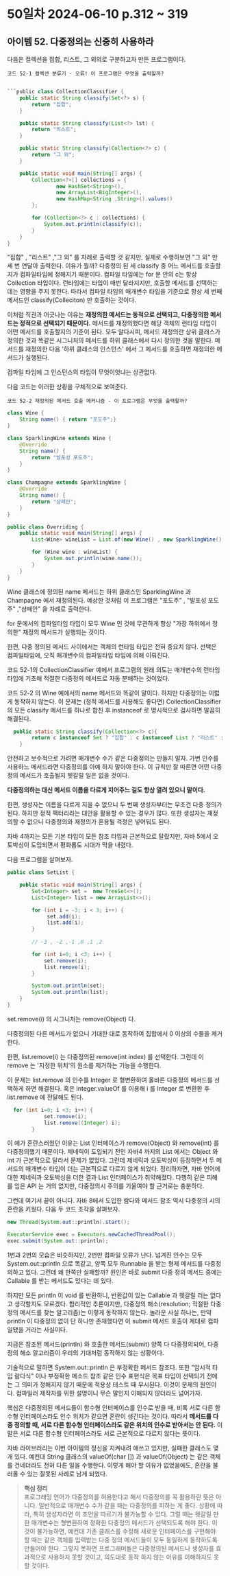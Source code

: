 # 50일차 2024-06-10 p.312 ~ 319

## 아이템 52. 다중정의는 신중히 사용하라

다음은 컬렉션을 집합, 리스트, 그 외의로 구분하고자 만든 프로그램이다.

`코드 52-1 컬렉션 분류기 - 오류! 이 프로그램은 무엇을 출력할까? `

```java

```public class CollectionClassifier {
    public static String classify(Set<?> s) {
        return "집합";
    }

    public static String classify(List<?> lst) {
        return "리스트";
    }

    public static String classify(Collection<?> c) {
        return "그 외";
    }

    public static void main(String[] args) {
        Collection<?>[] collections = {
                new HashSet<String>(),
                new ArrayList<BigInteger>(),
                new HashMap<String ,String>().values()
        };

        for (Collection<?> c : collections) {
            System.out.println(classify(c));
        }
    }
}
```

"집합"  , "리스트"  ,"그 외" 를 차례로 출력할 것 같지만, 
실제로 수행하보면 "그 외" 만 세 번 연달아 출력한다. 
이유가 뭘까? 다중정의 된 세 classify 중 어느 메서드를 호출할지가 컴파일타임에 정해지기 때문이다.
컴파일 타임에는 for 문 안의 c는 항상 Collection<?> 타입이다. 런타임에는 타입이 매번 달라지지만, 호출할 메서드를 선택하는 데는 
영향을 주지 못한다. 따라서 컴파일 타임의 매개변수 타입을 기준으로 항상 세 번째 메서드인 
classify(Colleciton<?>) 만 호출하는 것이다.

이처럼 직관과 어긋나는 이유는 **재정의한 메서드는 동적으로 선택되고, 다중정의한 메서드는 정적으로 선택되기 때문이다.** 
메서드를 재정의했다면 해당 객체의 런타임 타입이 어떤 메서드를 호출할지의 기준이 된다. 모두 알다시피,
메서드 재정의란 상위 클래스가 정의한 것과 똑같은 시그니처의 메서드를 하위 클래스에서 다시 정의한 것을 말한다. 
메서드를 재정의한 다음 '하위 클래스의 인스턴스' 에서 그 메서드를 호출하면 재정의한 메서드가 실행된다.

컴파일 타임에 그 인스턴스의 타입이 무엇이엇냐는 상관없다. 

다음 코드는 이러한 상황을 구체적으로 보여준다.

`코드 52-2 재정의된 메서드 호출 메커니즘 - 이 프로그램은 무엇을 출력할까? `

```java
class Wine {
    String name() { return "포도주";}
}

class SparklingWine extends Wine {
    @Override
    String name() {
        return "발포성 포도주";
    }
}

class Champagne extends SparklingWine {
    @Override
    String name() {
        return "샴페인";
    }
}

public class Overriding {
    public static void main(String[] args) {
        List<Wine> wineList = List.of(new Wine() , new SparklingWine(), new Champagne());

        for (Wine wine : wineList) {
            System.out.println(wine.name());
        }
    }
}

```

Wine 클래스에 정의된 name 메서드는 하위 클래스인 SparklingWine 과 Champagne 에서 재정의된다.
예상한 것처럼 이 프로그램은 "포도주" , "발포성 포도주"  ,"샴페인" 을 차례로 출력한다.

for 문에서의 컴파일타임 타입이 모두 Wine 인 것에 무관하게 항상 "가장 하위에서 정의한" 재정의 메서드가 실행되는 것이다.

한편, 다중 정의된 메서드 사이에서는 객체의 런타임 타입은 전혀 중요치 않다. 
선택은 컴파일타임에, 오직 매개변수의 컴파일타입 타입에 의해 이뤄진다. 

코드 52-1의 CollectionClassifier 예에서 프로그램의 원래 의도는 매개변수의 런타임 타입에 기초해 적절한 다중정의 메서드로 자동 분배하는 것이었다.

코드 52-2 의 Wine 예에서의 name 메서드와 똑같이 말이다. 하지만 다중정의는 이럻게 동작하지 않는다. 
이 문제는 (정적 메서드를 사용해도 좋다면) CollectionClassifier 의 모든 classify 메서드를 하나로 합친 후 instanceof 로 
명시적으로 검사하면 말끔히 해결된다.

```java
  public static String classify(Collection<?> c){
        return c instanceof Set ? "집합" : c instanceof List ? "리스트" : "그 외";
    }
```


안전하고 보수적으로 가려면 매개변수 수가 같은 다중정의는 만들지 말자. 
가변 인수를 사용하느 메서드라면 다중정의를 아예 하지 말아야 한다. 
이 규칙만 잘 따른면 어떤 다중 정의 메서드가 호출될지 헷갈릴 일은 없을 것이다.

**다중정의하는 대신 메서드 이름을 다르게 지어주느 길도 항상 열려 있으니 말이다.**



한편, 생성자는 이름을 다르게 지을 수 없으니 두 번째 생성자부터는 무조건 다중 정의가 된다. 하지만 정적 팩터리라는 대안을 활용할 수 있는 경우가 
많다. 또한 생성자는 재정의할 수 없으니 다중정의와 재정의가 혼용될 걱정은 넣어둬도 된다.


자바 4까지는 모든 기본 타입이 모든 참조 타입과 근본적으로 달랐지만, 자바 5에서 오토박싱이 도입되면서 평화롭도 시대가 막을 내렸다.

다음 프로그램을 살펴보자.

```java
public class SetList {

    public static void main(String[] args) {
        Set<Integer> set =  new TreeSet<>();
        List<Integer> list = new ArrayList<>();

        for (int i = -3; i < 3; i++) {
             set.add(i);
             list.add(i);
        }
        
        // -3 , -2 ,-1 ,0 ,1 ,2

        for (int i=0; i <3; i++) {
            set.remove(i);
            list.remove(i);
        }

        System.out.println(set);
        System.out.println(list);
    }
}
```

set.remove(i) 의 시그니처는 remove(Object) 다.

다중정의된 다른 메서드가 없으니 기대한 대로 동작하여 집합에서 0 이상의 수들을 제거한다. 

한편, list.remove(i) 는 다중정의된 remove(int index) 를 선택한다. 
그런데 이 remove 는 '지정한 위치'의 원소를 제거하는 기능을 수행한다. 

이 문제는 list.remove 의 인수를 Integer 로 형변환하여 올바른 다중정의 메서드를 선택하게 하면 해결된다.
혹은 Integer.valueOf 를 이용해 i 를 Integer 로 변환환 후 list.remove 에 전달해도 된다.

```java
  for (int i=0; i <3; i++) {
            set.remove(i);
            list.remove((Integer) i);
        }
```

이 예가 혼란스러웠던 이유는 List<E> 인터페이스가 remove(Object) 와 remove(int) 를 다중정의했기 때문이다. 
제네릭이 도입되기 전인 자바4 까지의 List 에서는 Object 와 int 가 근본적으로 달라서 
문제가 없었다. 
그런데 제네릭과 오토박싱이 등장하면서 두 메서드의 매개변수 타입이 더는 근본적으로 다르지 않게 되었다.
정리하자면, 자바 언어에 대한 제네릭과 오토박싱을 더한 결과 List 인터페이스가 취약해졌다. 
다행히 같은 피해를  입은 API 는 거의 없지만, 다중정의시 주의를 기울여야 할 근거로는 충분하다.

그런데 여기서 끝이 아니다. 자바 8에서 도입한 람다와 메서드 참조 역시 다중정의 시의 혼란을 키웠다. 
다음 두 코드 조각을 살펴보자.


```java
new Thread(System.out::println).start();

ExecutorService exec = Executors.newCachedThreadPool();
exec.submit(System.out::println);
```

1번과 2번의 모습은 비슷하지만, 2번만 컴파일 오류가 난다. 넘겨진 인수는 모두 System.out::println 으로 똑같고, 
양쪽 모두 Runnable 을 받는 형제 메서드를 다중정의하고 있다. 그런데 왜 한쪽만 실패할까?
원인은 바로 submit 다중 정의 메서드 중에는 Callable<T> 를 받는 메서드도 있다는 데 있다.

하지만 모든 println 이 void 를 반환하니, 반환값이 있는 Callable 과 헷갈릴 리는 없다고 생각할지도 모르겠다. 
합리적인 추론이지만, 다중정의 해소(resolution; 적절한 다중정의 메서드를 찾는 알고리즘)는 이렇게 동작하지 않는다.
놀라운 사실 하나는, 만약 println 이 다중정의 없이 단 하나만 존재했다면 이 submit 메서드 호출이 제대로 컴파일됐을 거라는 사실이다.

지금은 참조된 메서드(println) 와 호출한 메서드(submit) 양쪽 다 다중정의되어, 다중정의 해소 알고리즘이 우리의 기대처럼 동작하지 않는 상황이다.

기술적으로 말하면 System.out::println 은 부정확한 메서드 참조다.
또한 "암시적 타입 람다식" 이나 부정확한 메소드 참조 같은 인수 표현식은 목표 타입이 선택되기 전에는 그 의미가 정해지지 않기 때문에 
적용성 테스트 때 무시된다. 이것이 문제의 원인이다. 
컴파일러 제작자를 위한 설명이니 무슨 말인지 이해되지 않더라도 넘어가자.

핵심은 다중정의된 메서드들이 함수형 인터페이스를 인수로 받을 때, 비록 서로 다른 함수형 인터페이스라도 인수 위치가 같으면
혼란이 생긴다는 것이다.
따라서 **메서드를 다중 정의할 때, 서로 다른 함수형 인터페이스라도 같은 위치의 인수로 받아서는 안 된다.**
이 말은 서로 다른 함수형 인터페이스라도 서로 근본적으로 다르지 않다는 뜻이다. 


자바 라이브러리는 이번 아이템의 정신을 지켜내려 애쓰고 있지만, 실패한 클래스도 몇 개 있다. 
예컨대 String 클래스의 valueOf(char []) 과 valueOf(Object) 는 같은 객체를 건네더라도 전혀 다른 일을 수행한다. 
이렇게 해야 할 이유가 없었음에도, 혼란을 불러올 수 있는 잘못된 사례로 남게 되었다. 

> **핵심 정리**
> <br/>
> 프로그래밍 언어가 다중정의를 허용한다고 해서 다중정의를 꼭 활용하란 뜻은 아니다. 
> 일반적으로 매개변수 수가 같을 때는 다중정의를 피하는 게 좋다. 
> 상황에 따라, 특히 생성자라면 이 조언을 따르기가 불가능할 수 있다.
> 그럴 때는 헷갈릴 만한 매개변수는 형변환하여 정확한 다중정의 메서드가 선택되도록 해야 한다. 
> 이것이 불가능하면, 예컨대 기존 클래스를 수정해 새로운 인터페이스를 구현해야 할 때는 같은 객체를 입력받는 다중 정의 메서드들이 
> 모두 동일하게 동작하도록 만들어야 한다. 그렇지 못하면 프로그래머들은 다중정의된 메서드나 생성자를 효과적으로
> 사용하지 못할 것이고, 의도대로 동작 하지 않는 이유를 이해하지도 못할 것이다.